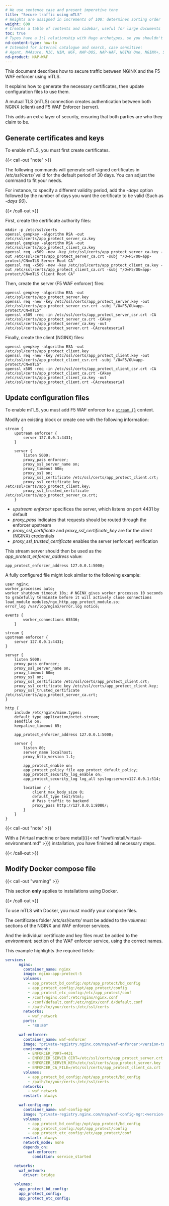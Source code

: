 ```yaml
---
# We use sentence case and present imperative tone
title: "Secure traffic using mTLS"
# Weights are assigned in increments of 100: determines sorting order
weight: 600
# Creates a table of contents and sidebar, useful for large documents
toc: true
# Types have a 1:1 relationship with Hugo archetypes, so you shouldn't need to change this
nd-content-type: how-to
# Intended for internal catalogue and search, case sensitive:
# Agent, N4Azure, NIC, NIM, NGF, NAP-DOS, NAP-WAF, NGINX One, NGINX+, Solutions, Unit
nd-product: NAP-WAF
---
```


This document describes how to secure traffic between NGINX and the F5 WAF enforcer using mTLS.

It explains how to generate the necessary certificates, then update configuration files to use them.

A mutual TLS (mTLS) connection creates authentication between both NGINX (client) and F5 WAF Enforcer (server). 

This adds an extra layer of security, ensuring that both parties are who they claim to be.

## Generate certificates and keys

To enable mTLS, you must first create certificates.

{{< call-out "note" >}}

The following commands will generate self-signed certificates in _/etc/ssl/certs/_ valid for the default period of 30 days. You can adjust the command to fit your needs. 

For instance, to specify a different validity period, add the _-days_ option followed by the number of days you want the certificate to be valid (Such as _-days 90_).

{{< /call-out >}}

First, create the certificate authority files:

```shell
mkdir -p /etc/ssl/certs
openssl genpkey -algorithm RSA -out /etc/ssl/certs/app_protect_server_ca.key
openssl genpkey -algorithm RSA -out /etc/ssl/certs/app_protect_client_ca.key
openssl req -x509 -new -key /etc/ssl/certs/app_protect_server_ca.key -out /etc/ssl/certs/app_protect_server_ca.crt -subj "/O=F5/OU=app-protect/CN=mTLS Server Root CA"
openssl req -x509 -new -key /etc/ssl/certs/app_protect_client_ca.key -out /etc/ssl/certs/app_protect_client_ca.crt -subj "/O=F5/OU=app-protect/CN=mTLS Client Root CA"
```

Then, create the server (F5 WAF enforcer) files:

```shell
openssl genpkey -algorithm RSA -out /etc/ssl/certs/app_protect_server.key
openssl req -new -key /etc/ssl/certs/app_protect_server.key -out /etc/ssl/certs/app_protect_server_csr.crt -subj "/O=F5/OU=app-protect/CN=mTLS"
openssl x509 -req -in /etc/ssl/certs/app_protect_server_csr.crt -CA /etc/ssl/certs/app_protect_server_ca.crt -CAkey /etc/ssl/certs/app_protect_server_ca.key -out /etc/ssl/certs/app_protect_server.crt -CAcreateserial
```

Finally, create the client (NGINX) files:

```shell
openssl genpkey -algorithm RSA -out /etc/ssl/certs/app_protect_client.key
openssl req -new -key /etc/ssl/certs/app_protect_client.key -out /etc/ssl/certs/app_protect_client_csr.crt -subj "/O=F5/OU=app-protect/CN=mTLS"
openssl x509 -req -in /etc/ssl/certs/app_protect_client_csr.crt -CA /etc/ssl/certs/app_protect_client_ca.crt -CAkey /etc/ssl/certs/app_protect_client_ca.key -out /etc/ssl/certs/app_protect_client.crt -CAcreateserial
```

## Update configuration files

To enable mTLS, you must add F5 WAF enforcer to a [`stream {}`](https://nginx.org/en/docs/stream/ngx_stream_core_module.html#stream) context.

Modify an existing block or create one with the following information:

```nginx {hl_lines=[3, 8, 12, 13, 14]}
stream {
    upstream enforcer {
        server 127.0.0.1:4431;
    }

    server {
        listen 5000;
        proxy_pass enforcer;
        proxy_ssl_server_name on;
        proxy_timeout 60m;
        proxy_ssl on;
        proxy_ssl_certificate /etc/ssl/certs/app_protect_client.crt;
        proxy_ssl_certificate_key /etc/ssl/certs/app_protect_client.key;
        proxy_ssl_trusted_certificate /etc/ssl/certs/app_protect_server_ca.crt;
    }
```

- _upstream enforcer_ specifices the server, which listens on port 4431 by default
- _proxy_pass_ indicates that requests should be routed through the enforcer upstream
- _proxy_ssl_certificate_ and _proxy_ssl_certificate_key_ are for the client (NGINX) credentials
- _proxy_ssl_trusted_certificate_ enables the server (enforcer) verification

This stream server should then be used as the _app_protect_enforcer_address_ value:

```shell
app_protect_enforcer_address 127.0.0.1:5000;
```

A fully configured file might look similar to the following example:

```nginx {hl_lines=[12,13,14, 18, 22, 23, 24, 33]}
user nginx;
worker_processes auto;
worker_shutdown_timeout 10s; # NGINX gives worker processes 10 seconds to gracefully terminate before it will actively close connections
load_module modules/ngx_http_app_protect_module.so;
error_log /var/log/nginx/error.log notice;

events {
        worker_connections 65536;
    }

stream {
upstream enforcer {
    server 127.0.0.1:4431;
}

server {
    listen 5000;
    proxy_pass enforcer;
    proxy_ssl_server_name on;
    proxy_timeout 60m;
    proxy_ssl on;
    proxy_ssl_certificate /etc/ssl/certs/app_protect_client.crt;
    proxy_ssl_certificate_key /etc/ssl/certs/app_protect_client.key;
    proxy_ssl_trusted_certificate /etc/ssl/certs/app_protect_server_ca.crt;
}

http {
    include /etc/nginx/mime.types;
    default_type application/octet-stream;
    sendfile on;
    keepalive_timeout 65;

    app_protect_enforcer_address 127.0.0.1:5000;

    server {
        listen 80;
        server_name localhost;
        proxy_http_version 1.1;

        app_protect_enable on;
        app_protect_policy_file app_protect_default_policy;
        app_protect_security_log_enable on;
        app_protect_security_log log_all syslog:server=127.0.0.1:514;

        location / {
            client_max_body_size 0;
            default_type text/html;
            # Pass traffic to backend
            proxy_pass http://127.0.0.1:8080/;
        }
    }
}
```

{{< call-out "note" >}}

With a [Virtual machine or bare metal]({{< ref "/waf/install/virtual-environment.md" >}}) installation, you have finished all necessary steps.

{{< /call-out >}}

## Modify Docker compose file

{{< call-out "warning" >}}

This section **only** applies to installations using Docker.

{{< /call-out >}}

To use mTLS with Docker, you must modify your compose files.

The certificates folder _/etc/ssl/certs/_ must be added to the _volumes:_ sections of the NGINX and WAF enforcer services.

And the individual certificate and key files must be added to the _environment:_ section of the WAF enforcer service, using the correct names.

This example highlights the required fields:

```yaml {hl_lines=[11, 22, 23, 24, 27]}
services:
	  nginx:
	    container_name: nginx
	    image: nginx-app-protect-5
	    volumes:
	      - app_protect_bd_config:/opt/app_protect/bd_config
	      - app_protect_config:/opt/app_protect/config
	      - app_protect_etc_config:/etc/app_protect/conf
	      - /conf/nginx.conf:/etc/nginx/nginx.conf
	      - /conf/default.conf:/etc/nginx/conf.d/default.conf 
	      - /path/to/your/certs:/etc/ssl/certs
	    networks:
	      - waf_network
	    ports:
	      - "80:80"

	  waf-enforcer:
	    container_name: waf-enforcer
	    image: "private-registry.nginx.com/nap/waf-enforcer:<version-tag>"
	    environment:
	      - ENFORCER_PORT=4431
	      - ENFORCER_SERVER_CERT=/etc/ssl/certs/app_protect_server.crt
	      - ENFORCER_SERVER_KEY=/etc/ssl/certs/app_protect_server.key
	      - ENFORCER_CA_FILE=/etc/ssl/certs/app_protect_client_ca.crt
	    volumes:
	      - app_protect_bd_config:/opt/app_protect/bd_config
	      - /path/to/your/certs:/etc/ssl/certs
	    networks:
	      - waf_network
	    restart: always

	  waf-config-mgr:
	    container_name: waf-config-mgr
	    image: "private-registry.nginx.com/nap/waf-config-mgr:<version-tag>"
	    volumes:
	      - app_protect_bd_config:/opt/app_protect/bd_config
	      - app_protect_config:/opt/app_protect/config
	      - app_protect_etc_config:/etc/app_protect/conf
	    restart: always
	    network_mode: none
	    depends_on:
	      waf-enforcer:
	        condition: service_started

	networks:
	  waf_network:
	    driver: bridge

	volumes:
	  app_protect_bd_config:
	  app_protect_config:
	  app_protect_etc_config:
```

